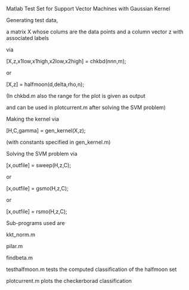 Matlab Test Set for Support Vector Machines with Gaussian Kernel


Generating test data,  

a matrix X whose colums are the data points and a column vector z with associated labels
                       
via

   [X,z,x1low,x1high,x2low,x2high] = chkbd(nnn,m);
   
or

   [X,z] = halfmoon(d,delta,rho,n);
   
(In chkbd.m also the range for the plot is given as output

and can be used in plotcurrent.m after solving the SVM problem)


Making the kernel via

   [H,C,gamma] = gen_kernel(X,z);
   
(with constants specified in gen_kernel.m)


Solving the SVM problem via

   [x,outfile] = sweep(H,z,C);
   
or

   [x,outfile] = gsmo(H,z,C);
   
or

   [x,outfile] = rsmo(H,z,C);
   

Sub-programs used are

kkt_norm.m

pilar.m

findbeta.m


testhalfmoon.m tests the computed classification of the halfmoon set

plotcurrent.m plots the checkerborad classification
